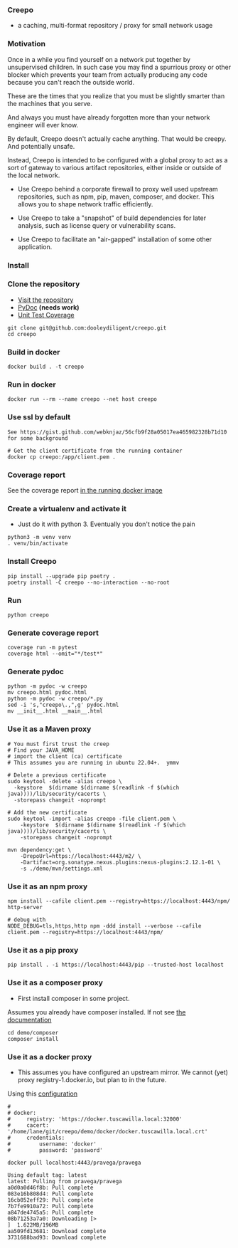 ### Creepo
  - a caching, multi-format repository / proxy for small network usage

### Motivation
Once in a while you find yourself on a network put together by unsupervised children.  In such case
you may find a spurrious proxy or other blocker which prevents your team from actually producing any code because you can't reach the outside world.

These are the times that you realize that you must be slightly smarter than the machines that you serve.

And always you must have already forgotten more than your network engineer will ever know.

By default, Creepo doesn't actually cache anything.  That would be creepy.  And potentially unsafe.

Instead, Creepo is intended to be configured with a global proxy to act as a sort of gateway to various artifact repositories, either inside or outside of the local network.

- Use Creepo behind a corporate firewall to proxy well used upstream repositories, such as npm, pip, maven, composer, and docker.  This allows you to shape network traffic efficiently.

- Use Creepo to take a "snapshot" of build dependencies for later analysis, such as license query or vulnerability scans.

- Use Creepo to facilitate an "air-gapped" installation of some other application.

### Install

### Clone the repository

- [Visit the repository](https://github.com/dooleydiligent/creepo)
- [PyDoc](https://dooleydiligent.github.io/creepo/pydoc.html) **(needs work)**
- [Unit Test Coverage](https://dooleydiligent.github.io/creepo/htmlcov/index.html) 

```
git clone git@github.com:dooleydiligent/creepo.git
cd creepo
```
### Build in docker

```
docker build . -t creepo
```
### Run in docker

```
docker run --rm --name creepo --net host creepo
```

### Use ssl by default

```
See https://gist.github.com/webknjaz/56cfb9f28a05017ea465982328b71d10 for some background

# Get the client certificate from the running container
docker cp creepo:/app/client.pem .

```

### Coverage report

See the coverage report [in the running docker image](http://localhost:4443/coverage/index.html)

### Create a virtualenv and activate it
- Just do it with python 3.  Eventually you don't notice the pain

```
python3 -m venv venv
. venv/bin/activate
```

### Install Creepo
```
pip install --upgrade pip poetry .
poetry install -C creepo --no-interaction --no-root
```

### Run
```
python creepo 
```

### Generate coverage report
```
coverage run -m pytest
coverage html --omit="*/test*"
```

### Generate pydoc

```
python -m pydoc -w creepo
mv creepo.html pydoc.html
python -m pydoc -w creepo/*.py
sed -i 's,"creepo\.,",g' pydoc.html
mv __init__.html __main__.html
```

### Use it as a Maven proxy
```
# You must first trust the creep
# Find your JAVA_HOME
# import the client (ca) certificate
# This assumes you are running in ubuntu 22.04+.  ymmv

# Delete a previous certificate
sudo keytool -delete -alias creepo \
  -keystore  $(dirname $(dirname $(readlink -f $(which java))))/lib/security/cacerts \
  -storepass changeit -noprompt

# Add the new certificate
sudo keytool -import -alias creepo -file client.pem \
    -keystore  $(dirname $(dirname $(readlink -f $(which java))))/lib/security/cacerts \
    -storepass changeit -noprompt

mvn dependency:get \
    -DrepoUrl=https://localhost:4443/m2/ \
    -Dartifact=org.sonatype.nexus.plugins:nexus-plugins:2.12.1-01 \
    -s ./demo/mvn/settings.xml
```

### Use it as an npm proxy
```
npm install --cafile client.pem --registry=https://localhost:4443/npm/ http-server

# debug with
NODE_DEBUG=tls,https,http npm -ddd install --verbose --cafile client.pem --registry=https://localhost:4443/npm/
```

### Use it as a pip proxy 
```
pip install . -i https://localhost:4443/pip --trusted-host localhost
```

### Use it as a composer proxy
- First install composer in some project.

Assumes you already have composer installed.  If not see [the documentation](https://packagist.org/)
```
cd demo/composer
composer install
```
### Use it as a docker proxy
- This assumes you have configured an upstream mirror.  We cannot (yet) proxy registry-1.docker.io, but plan to in the future.


Using this [configuration](./config.yml)
```
# 
# docker:
#     registry: 'https://docker.tuscawilla.local:32000'
#     cacert: '/home/lane/git/creepo/demo/docker/docker.tuscawilla.local.crt'
#     credentials:
#         username: 'docker'
#         password: 'password'

docker pull localhost:4443/pravega/pravega

Using default tag: latest
latest: Pulling from pravega/pravega
a0d0a0d46f8b: Pull complete 
083e16b808d4: Pull complete 
16cb052eff29: Pull complete 
7b7fe9910a72: Pull complete 
a847de4745a5: Pull complete 
08b71253a7a0: Downloading [>                                                  ]  1.622MB/196MB
aa509fd13681: Download complete 
3731688bad93: Download complete 

```
